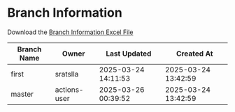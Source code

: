 # Branch Information

Download the [Branch Information Excel File](branch_info.xlsx)

| Branch Name | Owner | Last Updated | Created At |
|---|---|---|---|
| first | sratslla | 2025-03-24 14:11:53 | 2025-03-24 13:42:59 |
| master | actions-user | 2025-03-26 00:39:52 | 2025-03-24 13:42:59 |
